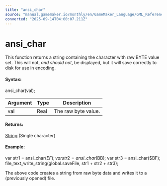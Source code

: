 ```yaml
---
title: "ansi_char"
source: "manual.gamemaker.io/monthly/en/GameMaker_Language/GML_Reference/Strings/ansi_char.htm"
converted: "2025-09-14T04:00:07.211Z"
---
```


# ansi\_char

This function returns a string containing the character with raw BYTE value set. This will not, _and should not_, be displayed, but it will save correctly to disk for use in encoding.

#### Syntax:

ansi\_char(val);

| Argument | Type | Description |
| --- | --- | --- |
| val | Real | The raw byte value. |

#### Returns:

[String](../../GML_Overview/Data_Types.md) (Single character)

#### Example:

var str1 = ansi\_char($EF);
var str2 = ansi\_char($BB);
var str3 = ansi\_char($BF);
file\_text\_write\_string(global.saveFile, str1 + str2 + str3);

The above code creates a string from raw byte data and writes it to a (previously opened) file.